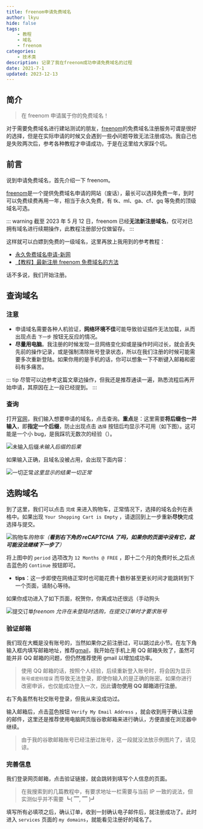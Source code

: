 ```yaml
---
title: freenom申请免费域名
author: lkyu
hide: false
tags:
    - 教程
    - 域名
    - freenom
categories:
    - 技术类
description: 记录了我在freenom成功申请免费域名的过程
date: 2021-7-1
updated: 2023-12-13
---
```


## 简介

> 在 freenom 申请属于你的免费域名！

对于需要免费域名进行建站测试的朋友，[freenom](https://www.freenom.com/)的免费域名注册服务可谓是很好的选择，但是在实际申请的时候又会遇到一些**小**问题导致无法注册成功。我自己也是失败两次后，参考各种教程才申请成功，于是在这里给大家踩个坑。

<!-- more -->

## 前言

说到申请免费域名，首先介绍一下 freenom。

[freenom](https://www.freenom.com/)是一个提供免费域名申请的网站（废话），最长可以选择免费一年，到时可以免费续费再用一年，相当于永久免费，有 tk、ml、ga、cf、gq 等免费的顶级域名可选。

::: warning
截至 2023 年 5 月 12 日，freenom 已经**无法新注册域名**，仅可对已拥有域名进行续期操作，此教程注册部分仅做留存。
:::

这样就可以白嫖到免费的一级域名，这里再放上我用到的参考教程：

-   [永久免费域名申请-新网](http://www.xinnet.com/xinnews/domain/40047.html)
-   [【教程】最新注册 freenom 免费域名的方法](https://zhuanlan.zhihu.com/p/115535965)

话不多说，我们开始注册。

## 查询域名

### **注意**

-   申请域名需要各种人机验证，**网络环境不佳**可能导致验证插件无法加载，从而出现点击 `下一步` 按钮无反应的情况。
-   **尽量用电脑**。我注册的时候发现一旦网络变化抑或是操作时间过长，就会丢失先前的操作记录，或是强制清除账号登录状态，所以在我们注册的时候可能需要多次重新登陆。如果你用的是手机的话，你可以想象一下不断键入邮箱和密码有多痛苦。

::: tip
尽管可以边参考这篇文章边操作，但我还是推荐通读一遍，熟悉流程后再开始申请，其原因在上一段已经提到。
:::

### 查询

打开[官网](https://www.freenom.com/)，我们输入想要申请的域名，点击查询。**重点**是：这里需要**将后缀也一并输入**，即**指定一个后缀**，防止出现点击 `选择` 按钮后均显示不可用（如下图）。这可能是一个小 bug，是我踩坑无数次的经验（）。

![未输入后缀](https://pic.imgdb.cn/item/60e143995132923bf844dfee.jpg)_未输入后缀的后果_

如果输入正确，且域名没被占用，会出现下面内容：

![一切正常](https://pic.imgdb.cn/item/60e14c5c5132923bf88e948c.jpg)_这里显示的结果一切正常_

## 选购域名

到了这里，我们可以点击 `完成` 来进入购物车，正常情况下，选择的域名会列在表格中。如果出现 `Your Shopping Cart is Empty` ，请退回到上一步重新**尽快**完成选择与提交。

![购物车](https://pic.imgdb.cn/item/60e152665132923bf8c50346.jpg)_购物车（**看到右下角的 reCAPTCHA 了吗，如果你的页面中没有它，就可能没法继续下一步了**）_

将上图中的 `period` 选项改为 `12 Months @ FREE` ，即十二个月的免费时长,之后点击蓝色的 `Continue` 按钮即可。

-   **tips**：这一步即使在网络正常时也可能花费十数秒甚至更长时间才能跳转到下一个页面，请耐心等待。

如果你成功进入了如下页面，祝贺你，你离成功还很远（手动狗头

![提交订单](https://pic.imgdb.cn/item/60e165495132923bf8705d49.jpg)_freenom 允许在未登陆时选购，在提交订单时才要求账号_

### 验证邮箱

我们现在大概是没有账号的，当然如果你之前注册过，可以跳过此小节。在左下角输入框内填写邮箱地址，推荐[gmail](gmail.com)，我开始在手机上用 QQ 邮箱失败了，虽然可能并非 QQ 邮箱的问题，但仍然推荐使用 gmail 以增加成功率。

> 使用 QQ 邮箱的话，按照个人经验，后续重新登入账号时，将会因为显示 `账号或密码错误` 而导致无法登录，即使你输入的是正确的账密。如果你进行改密申诉，也仅能成功登入一次，因此**请勿使用 QQ 邮箱进行注册**。

右下角虽然有社交账号登录，但我从来没成功过。

输入邮箱后，点击蓝色按钮 `Verify My Email Address` ，就会收到用于确认注册的邮件，这里还是推荐使用电脑网页版谷歌邮箱来进行确认，方便直接在浏览器中继续。

> 由于我的谷歌邮箱账号已经注册过账号，这一段就没法放示例图片了，请见谅。

### 完善信息

我们登录网页邮箱，点击验证链接，就会跳转到填写个人信息的页面。

> 在我搜索到的几篇教程中，有要求地址一栏需要与当前 IP 一致的说法，但实测似乎并不需要 ┗( ▔, ▔ )┛

填写所有必填项之后，确认订单，收到一封确认电子邮件后，就注册成功了。此时进入 `services` 页面的 `my domains`，就能看见注册好的域名了。
